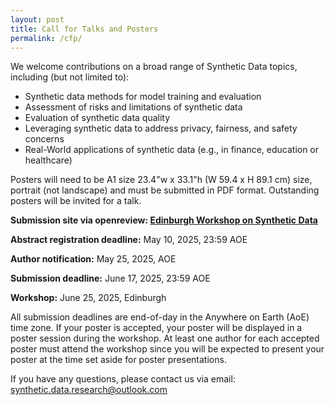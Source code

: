 ```yaml
---
layout: post
title: Call for Talks and Posters
permalink: /cfp/
---
```


<!-- The Workshop will be held in person on Monday, 13 May 2024, in Singapore, as a part of the [The Web Conference 2024](https://www2024.thewebconf.org/). -->

<!-- and for **the camera ready submission**, which has the correct notice at the first page of your paper. Please use the option `\usepackage[final]{xx}` in your main text file. Please **upload your camera ready version via making a revision at OpenReview**.  -->

We welcome contributions on a broad range of Synthetic Data topics, including (but not limited to):  

- Synthetic data methods for model training and evaluation
- Assessment of risks and limitations of synthetic data
- Evaluation of synthetic data quality  
- Leveraging synthetic data to address privacy, fairness, and safety concerns
- Real-World applications of synthetic data (e.g., in finance, education or healthcare)

Posters will need to be A1 size 23.4"w x 33.1"h (W 59.4 x H 89.1 cm) size, portrait (not landscape) and must be submitted in PDF format. Outstanding posters will be invited for a talk.
<!-- ~~8~~ 9 pages (excluding references and supplementary materials).  -->
<!--**6 presented by oral talks.** -->
<!--**We will select xx papers for short spotlight presentations and 2 papers for the outstanding paper.**-->
<!-- by [contacting the workshop committee](mailto:xx@xx.com). -->
<!-- We sincerely appreciate the sponsorship from xx on our workshop. -->

**Submission site via openreview: [Edinburgh Workshop on Synthetic Data](https://easychair.org/my/conference?conf=thewebconf2024_workshops)** <br>

**Abstract registration deadline:** May 10, 2025, 23:59 AOE<br>

**Author notification:** May 25, 2025, AOE<br>

**Submission deadline:** June 17, 2025, 23:59 AOE<br>

**Workshop:** June 25, 2025, Edinburgh <br>

All submission deadlines are end-of-day in the Anywhere on Earth (AoE) time zone. If your poster is accepted, your poster will be displayed in a poster session during the workshop. At least one author for each accepted poster must attend the workshop since you will be expected to present your poster at the time set aside for poster presentations.

If you have any questions, please contact us via email:<br>
[synthetic.data.research@outlook.com](mailto:synthetic.data.research@outlook.com)

<!-- ### Sponsorship
*WWW 2024 xx Workshop is generously sponsored by xx.*
<img src="https://github.com/xx/xx.github.io/blob/master/images/xx.png?raw=true" alt="xx sponsorship" width="250" height="85"> -->
